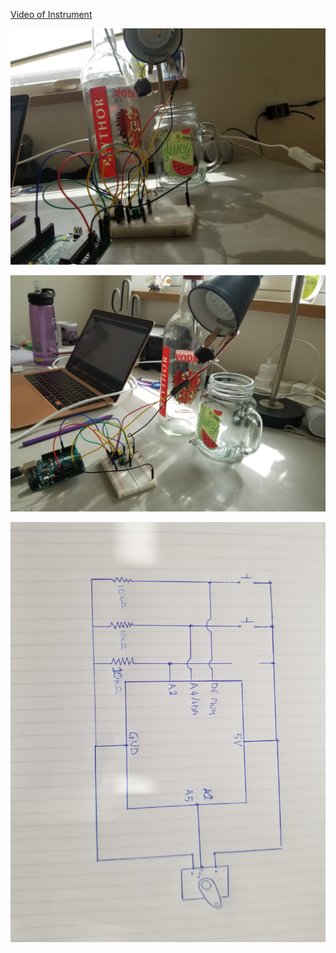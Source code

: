 
[Video of Instrument](https://drive.google.com/file/d/1aLvS57I5gq8yByVE0D4ZMrTIR4QjdnfC/view?usp=sharing)


![](20201117_134539.jpg)


![](20201117_134533.jpg)


![](schematic.jpg)
